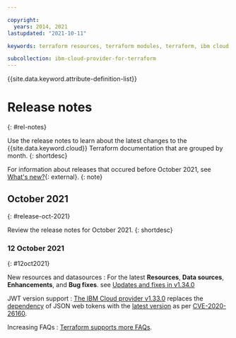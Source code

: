 ```yaml
---

copyright: 
  years: 2014, 2021
lastupdated: "2021-10-11"

keywords: terraform resources, terraform modules, terraform, ibm cloud provider, release notes, what's new 

subcollection: ibm-cloud-provider-for-terraform
---
```


{{site.data.keyword.attribute-definition-list}}


# Release notes
{: #rel-notes}

Use the release notes to learn about the latest changes to the {{site.data.keyword.cloud}} Terraform documentation that are grouped by month.
{: shortdesc}

For information about releases that occured before October 2021, see [What's new?](/docs/ibm-cloud-provider-for-terraform?topic=ibm-cloud-provider-for-terraform-new-in-terraform){: external}.
{: note}


## October 2021
{: #release-oct-2021}

Review the release notes for October 2021.
{: shortdesc}

### 12 October 2021
{: #12oct2021}

New resources and datasources
:   For the latest **Resources**, **Data sources**, **Enhancements**, and **Bug fixes**. see [Updates and fixes in v1.34.0](https://github.com/IBM-Cloud/terraform-provider-ibm/releases/tag/v1.34.0)

JWT version support
:   [The IBM Cloud provider v1.33.0](https://github.com/IBM-Cloud/terraform-provider-ibm/releases/tag/v1.34.0) replaces the [dependency](https://github.com/dgrijalva/jwt-go) of JSON web tokens with the [latest version](https://github.com/golang-jwt/jwt) as per [CVE-2020-26160](https://github.com/IBM-Cloud/terraform-provider-ibm/pull/3191).

Increasing FAQs
:  [Terraform supports more FAQs](docs/ibm-cloud-provider-for-terraform?topic=ibm-cloud-provider-for-terraform-faqs).
